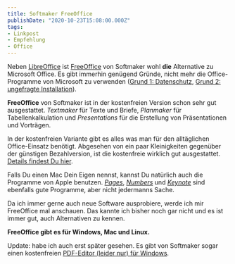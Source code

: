 ```yaml
---
title: Softmaker FreeOffice
publishDate: "2020-10-23T15:08:00.000Z"
tags:
- Linkpost
- Empfehlung
- Office
---
```


Neben [LibreOffice](https://de.libreoffice.org/) ist [FreeOffice](https://www.freeoffice.com/de/freeoffice) von Softmaker wohl **die** Alternative zu Microsoft Office. Es gibt immerhin genügend Gründe, nicht mehr die Office-Programme von Microsoft zu verwenden ([Grund 1: Datenschutz](https://www.rnd.de/digital/microsoft-datenschutzer-sehen-mangel-bei-office-paket-LHNW6DGSFDVEYF727FGE4TM45Y.html), [Grund 2: ungefragte Installation](https://www.rnd.de/digital/microsoft-installiert-kostenpflichtige-apps-bei-windows-10-so-lassen-sich-die-office-anwendungen-wieder-entfernen-ZJ2PGPHO2BGBDE4KHJ6GFWSNYE.html)).

**FreeOffice** von Softmaker ist in der kostenfreien Version schon sehr gut ausgestattet. *Textmaker* für Texte und Briefe, *Planmaker* für Tabellenkalkulation und *Presentations* für die Erstellung von Präsentationen und Vorträgen.

In der kostenfreien Variante gibt es alles was man für den alltäglichen Office-Einsatz benötigt. Abgesehen von ein paar Kleinigkeiten gegenüber der günstigen Bezahlversion, ist die kostenfreie wirklich gut ausgestattet. [Details findest Du hier](https://www.softmaker.de/vergleich-freeoffice-softmaker-office/).

Falls Du einen Mac Dein Eigen nennst, kannst Du natürlich auch die Programme von Apple benutzen. [*Pages*](https://apps.apple.com/de/app/pages/id409201541?l=en&amp;mt=12), [*Numbers*](https://apps.apple.com/de/app/numbers/id409203825?l=en&amp;mt=12) und [*Keynote*](https://apps.apple.com/de/app/keynote/id409183694?l=en&amp;mt=12) sind ebenfalls gute Programme, aber nicht jedermanns Sache.

Da ich immer gerne auch neue Software ausprobiere, werde ich mir FreeOffice mal anschauen. Das kannte ich bisher noch gar nicht und es ist immer gut, auch Alternativen zu kennen.

**FreeOffice gibt es für Windows, Mac und Linux.**

Update: habe ich auch erst später gesehen. Es gibt von Softmaker sogar einen kostenfreien [PDF-Editor (leider nur) für Windows](https://www.getfreepdf.de/).

<!--more-->
